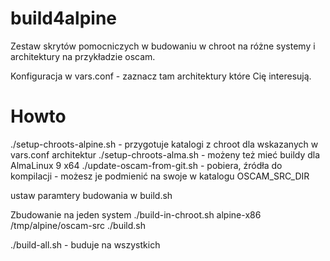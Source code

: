 # build4alpine

Zestaw skrytów pomocniczych w budowaniu w chroot na różne systemy i architektury na przykładzie oscam.

Konfiguracja w vars.conf - zaznacz tam architektury które Cię interesują.

# Howto

./setup-chroots-alpine.sh - przygotuje katalogi z chroot dla wskazanych w vars.conf architektur
./setup-chroots-alma.sh - możeny też mieć buildy dla AlmaLinux 9 x64
./update-oscam-from-git.sh - pobiera, źródła do kompilacji - możesz je podmienić na swoje w katalogu OSCAM_SRC_DIR

ustaw paramtery budowania w build.sh

Zbudowanie na jeden system
./build-in-chroot.sh alpine-x86 /tmp/alpine/oscam-src ./build.sh

./build-all.sh  - buduje na wszystkich 
